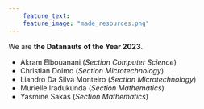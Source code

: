 ```yaml
---
    feature_text: 
    feature_image: "made_resources.png"
---
```


 We are **the Datanauts of the Year 2023**. 
 * Akram Elbouanani (*Section Computer Science*)
 * Christian Doimo (*Section Microtechnology*)
 * Liandro Da Silva Monteiro (*Section Microtechnology*)
 * Murielle Iradukunda (*Section Mathematics*)
 * Yasmine Sakas (*Section Mathematics*)
